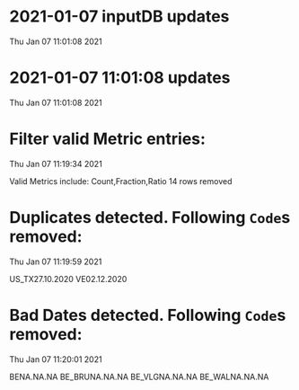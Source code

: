 
# 2021-01-07 inputDB updates 
 Thu Jan 07 11:01:08 2021 


# 2021-01-07 11:01:08 updates 
 Thu Jan 07 11:01:08 2021 


# Filter valid Metric entries: 
 Thu Jan 07 11:19:34 2021 

Valid Metrics include: Count,Fraction,Ratio
 14 rows removed
# Duplicates detected. Following `Code`s removed: 
 Thu Jan 07 11:19:59 2021 

US_TX27.10.2020
VE02.12.2020
# Bad Dates detected. Following `Code`s removed: 
 Thu Jan 07 11:20:01 2021 

BENA.NA.NA
BE_BRUNA.NA.NA
BE_VLGNA.NA.NA
BE_WALNA.NA.NA